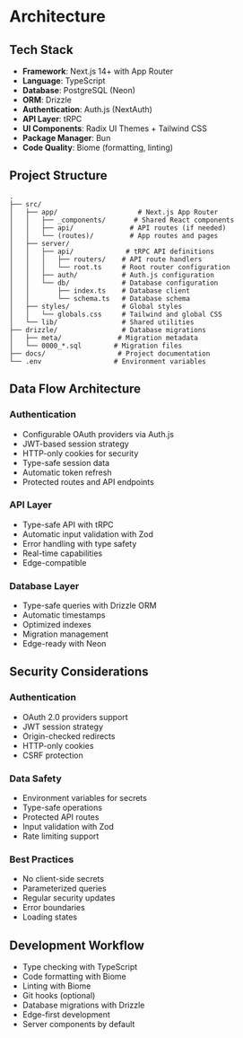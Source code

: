 # Architecture

## Tech Stack
- **Framework**: Next.js 14+ with App Router
- **Language**: TypeScript
- **Database**: PostgreSQL (Neon)
- **ORM**: Drizzle
- **Authentication**: Auth.js (NextAuth)
- **API Layer**: tRPC
- **UI Components**: Radix UI Themes + Tailwind CSS
- **Package Manager**: Bun
- **Code Quality**: Biome (formatting, linting)

## Project Structure
```
.
├── src/
│   ├── app/                    # Next.js App Router
│   │   ├── _components/       # Shared React components
│   │   ├── api/              # API routes (if needed)
│   │   └── (routes)/         # App routes and pages
│   ├── server/
│   │   ├── api/             # tRPC API definitions
│   │   │   ├── routers/    # API route handlers
│   │   │   └── root.ts     # Root router configuration
│   │   ├── auth/           # Auth.js configuration
│   │   └── db/             # Database configuration
│   │       ├── index.ts    # Database client
│   │       └── schema.ts   # Database schema
│   ├── styles/             # Global styles
│   │   └── globals.css     # Tailwind and global CSS
│   └── lib/                # Shared utilities
├── drizzle/                # Database migrations
│   ├── meta/              # Migration metadata
│   └── 0000_*.sql        # Migration files
├── docs/                  # Project documentation
└── .env                  # Environment variables
```

## Data Flow Architecture

### Authentication
- Configurable OAuth providers via Auth.js
- JWT-based session strategy
- HTTP-only cookies for security
- Type-safe session data
- Automatic token refresh
- Protected routes and API endpoints

### API Layer
- Type-safe API with tRPC
- Automatic input validation with Zod
- Error handling with type safety
- Real-time capabilities
- Edge-compatible

### Database Layer
- Type-safe queries with Drizzle ORM
- Automatic timestamps
- Optimized indexes
- Migration management
- Edge-ready with Neon

## Security Considerations

### Authentication
- OAuth 2.0 providers support
- JWT session strategy
- Origin-checked redirects
- HTTP-only cookies
- CSRF protection

### Data Safety
- Environment variables for secrets
- Type-safe operations
- Protected API routes
- Input validation with Zod
- Rate limiting support

### Best Practices
- No client-side secrets
- Parameterized queries
- Regular security updates
- Error boundaries
- Loading states

## Development Workflow
- Type checking with TypeScript
- Code formatting with Biome
- Linting with Biome
- Git hooks (optional)
- Database migrations with Drizzle
- Edge-first development
- Server components by default